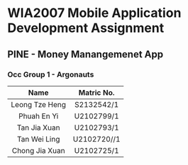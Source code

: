 # WIA2007 Mobile Application Development Assignment
## PINE - Money Manangemenet App
### Occ Group 1 - Argonauts

|        Name     | Matric No.  |
| :------------:  | :---------: |
| Leong Tze Heng  | S2132542/1  | 
| Phuah En Yi     | U2102799/1  | 
| Tan Jia Xuan    | U2102793/1  |
| Tan Wei Ling    | U2102720//1 | 
| Chong Jia Xuan  | U2102725/1  | 
